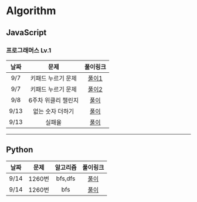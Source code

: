 # Algorithm

## JavaScript

### 프로그래머스 Lv.1

| 날짜 |        문제         |                                      풀이링크                                       |
| :--: | :-----------------: | :---------------------------------------------------------------------------------: |
| 9/7  | 키패드 누르기 문제  |  [풀이1](https://github.com/bsy1141/algorithm/blob/main/programmers-Lv1/keypad.js)  |
| 9/7  | 키패드 누르기 문제  | [풀이2](https://github.com/bsy1141/algorithm/blob/main/programmers-Lv1/keypad2.js)  |
| 9/8  | 6주차 위클리 챌린지 |   [풀이](https://github.com/bsy1141/algorithm/blob/main/programmers-Lv1/boxer.js)   |
| 9/13 |  없는 숫자 더하기   |   [풀이](https://github.com/bsy1141/algorithm/blob/main/programmers-Lv1/boxer.js)   |
| 9/13 |       실패율        | [풀이](https://github.com/bsy1141/algorithm/blob/main/programmers-Lv1/fail_rate.js) |

---

## Python

| 날짜 |  문제  | 알고리즘 |                                    풀이링크                                    |
| :--: | :----: | :------: | :----------------------------------------------------------------------------: |
| 9/14 | 1260번 | bfs,dfs  | [풀이](https://github.com/bsy1141/algorithm/blob/main/BaekJoon/python/1260.py) |
| 9/14 | 1260번 |   bfs    | [풀이](https://github.com/bsy1141/algorithm/blob/main/BaekJoon/python/1697.py) |
